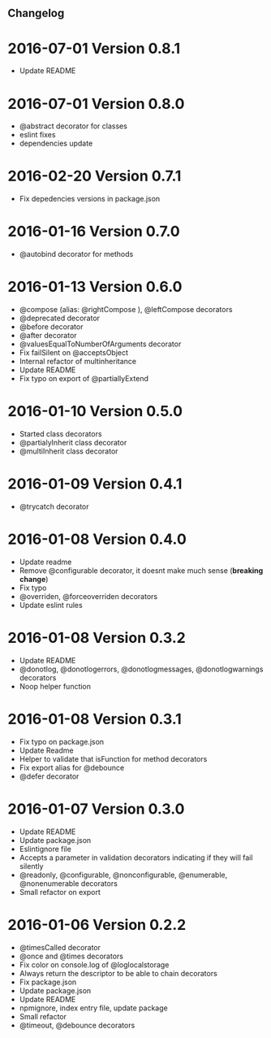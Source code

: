 ## <a name="Changelog"></a>Changelog

2016-07-01 Version 0.8.1
==========

  * Update README

2016-07-01 Version 0.8.0
==========

  * @abstract decorator for classes
  * eslint fixes
  * dependencies update

2016-02-20 Version 0.7.1
==========

  * Fix depedencies versions in package.json

2016-01-16 Version 0.7.0
==========

  * @autobind decorator for methods

2016-01-13 Version 0.6.0
==========

  * @compose (alias: @rightCompose ), @leftCompose decorators
  * @deprecated decorator
  * @before decorator
  * @after decorator
  * @valuesEqualToNumberOfArguments decorator
  * Fix failSilent on @acceptsObject
  * Internal refactor of multinheritance
  * Update README
  * Fix typo on export of @partiallyExtend

2016-01-10 Version 0.5.0
==========

  * Started class decorators
  * @partialyInherit class decorator
  * @multiInherit class decorator


2016-01-09 Version 0.4.1
==========

  * @trycatch decorator

2016-01-08 Version 0.4.0
==========

  * Update readme
  * Remove @configurable decorator, it doesnt make much sense (**breaking change**)
  * Fix typo
  * @overriden, @forceoverriden decorators
  * Update eslint rules


2016-01-08 Version 0.3.2
==========

  * Update README
  * @donotlog, @donotlogerrors, @donotlogmessages, @donotlogwarnings decorators
  * Noop helper function


2016-01-08 Version 0.3.1
==========

  * Fix typo on package.json
  * Update Readme
  * Helper to validate that isFunction for method decorators
  * Fix export alias for @debounce
  * @defer decorator


2016-01-07 Version 0.3.0
==========

  * Update README
  * Update package.json
  * Eslintignore file
  * Accepts a parameter in validation decorators indicating if they will fail silently
  * @readonly, @configurable, @nonconfigurable, @enumerable, @nonenumerable decorators
  * Small refactor on export


2016-01-06 Version 0.2.2
==========

  * @timesCalled decorator
  * @once and @times decorators
  * Fix color on console.log of @loglocalstorage
  * Always return the descriptor to be able to chain decorators
  * Fix package.json
  * Update package.json
  * Update README
  * npmignore, index entry file, update package
  * Small refactor
  * @timeout, @debounce decorators
